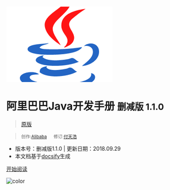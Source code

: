 ![logo](../media/java.png)

# 阿里巴巴Java开发手册 <small>删减版 1.1.0</small>

> [原版](https://github.com/alibaba/p3c/blob/master/%E9%98%BF%E9%87%8C%E5%B7%B4%E5%B7%B4Java%E5%BC%80%E5%8F%91%E6%89%8B%E5%86%8C%EF%BC%88%E8%AF%A6%E5%B0%BD%E7%89%88%EF%BC%89.pdf)

> <small>创作:[Alibaba](https://github.com/alibaba) &emsp; 修订:[付天浩](https://github.com/lyrieek)</small>

- 版本号：删减版1.1.0 | 更新日期：2018.09.29
- 本文档基于[docsify](https://docsify.js.org)生成

[开始阅读](#前言)


![color](#f0f0f0)